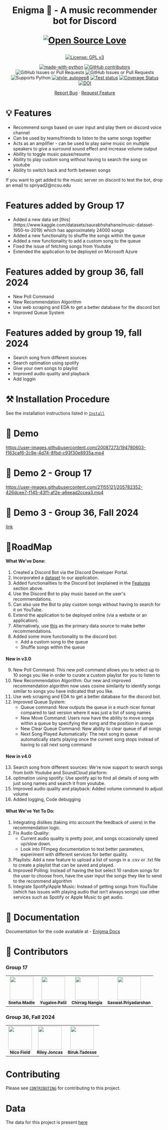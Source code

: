 <h1 align="center">
  Enigma 🤖 - A music recommender bot for Discord
  
 [![Open Source Love](https://badges.frapsoft.com/os/v3/open-source.png?v=103)](https://github.com/ellerbrock/open-source-badges/)
</h1>

<div align="center">

[![License: GPL v3](https://img.shields.io/badge/License-GPLv3-blue.svg)](https://www.gnu.org/licenses/gpl-3.0)

<!-- [![DOI](https://zenodo.org/badge/533639670.svg)](https://zenodo.org/badge/latestdoi/533639670) -->
<!-- [![Build Status](https://github.com/rahulgautam21/Enigma/actions/workflows/github-actions-build.yml/badge.svg)](https://github.com/rahulgautam21/Enigma/actions) -->
<!-- [![GitHub Release](https://img.shields.io/github/release/rahulgautam21/Enigma.svg)](https://github.com/rahulgautam21/Enigma/releases) -->
<!-- [![GitHub Repo Size](https://img.shields.io/github/repo-size/rahulgautam21/Enigma.svg)](https://img.shields.io/github/repo-size/rahulgautam21/Enigma.svg) -->

[![made-with-python](https://img.shields.io/badge/Made%20with-Python-1f425f.svg)](https://www.python.org/)
[![GitHub contributors](https://img.shields.io/badge/contributors-4-green)](https://github.com/NCSU-CSC-510-F2024/Enigma/graphs/contributors)
![GitHub Issues or Pull Requests](https://img.shields.io/github/issues/NCSU-CSC-510-F2024/Enigma)
![GitHub Issues or Pull Requests](https://img.shields.io/github/issues-pr/NCSU-CSC-510-F2024/Enigma)
![Supports Python](https://img.shields.io/pypi/pyversions/pytest)
[![style: autopep8](https://github.com/NCSU-CSC-510-F2024/Enigma/actions/workflows/code-formatter.yml/badge.svg)](https://github.com/NCSU-CSC-510-F2024/Enigma/actions/workflows/code-formatter.yml)
[![Test status](https://github.com/NCSU-CSC-510-F2024/Enigma/actions/workflows/run-tests.yml/badge.svg?event=push)](https://github.com/NCSU-CSC-510-F2024/Enigma/actions/workflows/run-tests.yml)
[![Coverage Status](https://coveralls.io/repos/github/NCSU-CSC-510-F2024/Enigma/badge.svg?branch=main)](https://coveralls.io/github/NCSU-CSC-510-F2024/Enigma?branch=main)
[![DOI](https://zenodo.org/badge/DOI/10.5281/zenodo.14009527.svg)](https://doi.org/10.5281/zenodo.14009527)

</div>

<p align="center">
    <a href="https://github.com/rahulgautam21/Enigma/issues/new/choose">Report Bug</a>
    ·
    <a href="https://github.com/rahulgautam21/Enigma/issues/new/choose">Request Feature</a>
</p>

<h1> 💡 Features </h1>

<div>
<ul>
  <li>Recommend songs based on user input and play them on discord voice channel</li>
  <li>Can be used by teams/friends to listen to the same songs together</li>
  <li>Acts as an amplifier - can be used to play same music on multiple speakers to give a surround sound effect and increase volume output</li>
  <li>Ability to toggle music pause/resume</li>
  <li>Ability to play custom song without having to search the song on youtube</li>
  <li>Ability to switch back and forth between songs</li>
</ul>
If you want to get added to the music server on discord to test the bot, drop an email to spriyad2@ncsu.edu
</div>
  
<h1> Features added by Group 17</h1>

<div>
<ul>
  <li>Added a new data set [this](https://www.kaggle.com/datasets/saurabhshahane/music-dataset-1950-to-2019) which has approximately 24000 songs</li>
  <li>Added a new functionality to shuffle the songs within the queue</li>
  <li>Added a new functionality to add a custom song to the queue</li>
  <li>Fixed the issue of fetching songs from Youtube</li>
  <li>Extended the application to be deployed on Microsoft Azure</li>
</ul>
</div>

<h1> Features added by group 36, fall 2024 </h1>
<div>
<ul>
  <li>New Poll Command</li>
  <li>New Recommendation Algorithm</li>
  <li>Use web scraping and EDA to get a better database for the discord bot</li>
  <li>Improved Queue System</li>
</ul>
</div>

<h1> Features added by group 19, fall 2024 </h1>
<div>
<ul>
  <li>Search song from different sources</li>
  <li>Search optimation using spotify</li>
  <li>Give your own songs to playlist</li>
  <li>Improved audio quality and playback</li>
  <li>Add loggin</li>
</ul>
</div>

<h1> ⚒️ Installation Procedure </h1>

See the installation instructions listed in [`Install`](INSTALL.md)

<h1> 🚀 Demo </h1>

https://user-images.githubusercontent.com/20087273/194780603-f163caf6-2c9e-4d74-8fbd-c93f30e8935a.mp4

<h1> 🚀 Demo 2 - Group 17 </h1>

https://user-images.githubusercontent.com/21155121/205782352-426dcee7-f145-43f1-af2e-a6eead2ccea3.mp4

<h1> 🚀 Demo 3 - Group 36, Fall 2024 </h1>

[link](https://youtu.be/CKdSPDz1jI8)

<h1>📍RoadMap </h1>

#### What We've Done:

1. Created a Discord Bot via the Discord Developer Portal.
2. Incorporated a [dataset](https://www.kaggle.com/datasets/leonardopena/top-spotify-songs-from-20102019-by-year) to our application.
3. Added functionalities to the Discord bot (explained in the [Features](https://github.com/rahulgautam21/Enigma/blob/main/README.md) section above.
4. Use the Discord Bot to play music based on the user's recommendations.
5. Can also use the Bot to play custom songs without having to search for it on YouTube.
6. Extend the application to be deployed online (via a website or an application).
7. Alternatively, use [this](https://www.kaggle.com/datasets/saurabhshahane/music-dataset-1950-to-2019) as the primary data source to make better recommendations.
8. Added some more functionality to the discord bot:
    - Add a custom song to the queue
    - Shuffle songs within the queue

#### New in v3.0

9. New Poll Command: This new poll command allows you to select up to 10 songs you like in order to curate a custom playlist for you to listen to
10. New Recommendation Algorithm: Our new and improved recommendation algorithm now uses cosine similarity to identify songs similar to songs you have indicated that you like.
11. Use web scraping and EDA to get a better database for the discord bot.
12. Improved Queue System:
    - Queue command: Now outputs the queue in a much nicer format compared to last version where it was just a list of song names
    - New Move Command: Users now have the ability to move songs within a queue by specifying the song and the position in queue
    - New Clear Queue Command: New ability to clear queue of all songs
    - Next Song Played Automatically: The next song in queue automatically starts playing once the current song stops instead of having to call next song command

#### New in v4.0

13. Search song from different sources: We're now support to search songs from both Youtube and SoundCloud plarform.
14. optimation using spotify: Use spotify api to find all details of song with just song names and search it from youtube.
15. Improved audio quality and playback: Added volume command to adjust volume
16. Added logging, Code debugging


#### What We've Yet To Do:

1. Integrating dislikes (taking into account the feedback of users) in the recommendation logic.
2. Fix Audio Quality:
    - Current audio quality is pretty poor, and songs occasionally speed up/slow down.
    - Look into FFmpeg documentation to test better parameters, experiment with different services for better quality.
3. Playlists: Add a new feature to upload a list of songs in a .csv or .txt file to create a playlist that can be saved and played.
4. Improved Polling: Instead of having the bot select 10 random songs for the user to choose from, have the user input the songs they like to send to the recommend algorithm
5. Integrate Spotify/Apple Music: Instead of getting songs from YouTube (which has issues with playing audio that isn’t always songs) use other services such as Spotify or Apple Music to get audio.

<h1>📖 Documentation</h1>

Documentation for the code available at - <a href="https://ncsu-csc-510-f2024.github.io/Enigma/">Enigma Docs</a>

<h1> 👥 Contributors <a name="Contributors"></a> </h1>

### Group 17

<table>
  <tr>
    <td align="center"><a href="https://github.com/Sneha1b"><img src="https://avatars.githubusercontent.com/u/29037428?v=4" width="75px;" alt=""/><br /><sub><b>Sneha Madle</b></sub></a></td>
    <td align="center"><a href="https://github.com/yugaleepatil"><img src="https://avatars.githubusercontent.com/u/91028926?v=4" width="75px;" alt=""/><br /><sub><b>Yugalee Patil</b></sub></a><br /></td>
    <td align="center"><a href="https://github.com/cnangia-ncsu"><img src="https://avatars.githubusercontent.com/u/89174495?v=4" width="75px;" alt=""/><br /><sub><b>Chirrag Nangia</b></sub></a><br /></td>
    <td align="center"><a href="https://github.com/SASWAT123"><img src="https://avatars.githubusercontent.com/u/21155121?v=4" width="75px;" alt=""/><br /><sub><b>Saswat Priyadarshan</b></sub></a><br /></td>
  </tr>
</table>

### Group 36, Fall 2024

<table>
  <tr>
    <td align="center"><a href="https://github.com/NicoField"><img src="" width="75px;" alt=""/><br /><sub><b>Nico Field</b></sub></a></td>
    <td align="center"><a href="https://github.com/Symplexity"><img src="" width="75px;" alt=""/><br /><sub><b>Riley Joncas</b></sub></a><br /></td>
    <td align="center"><a href="https://github.com/birukayalew"><img src="" width="75px;" alt=""/><br /><sub><b>Biruk Tadesse</b></sub></a><br /></td>

  </tr>
</table>

<h1> Contributing </h1>

Please see [`CONTRIBUTING`](CONTRIBUTING.md) for contributing to this project.

<h1> Data </h1>

The data for this project is present [here](https://www.kaggle.com/datasets/saurabhshahane/music-dataset-1950-to-2019)

<!-- <h1> Support </h1>
For any support reach out to spriyad2@ncsu.edu -->
